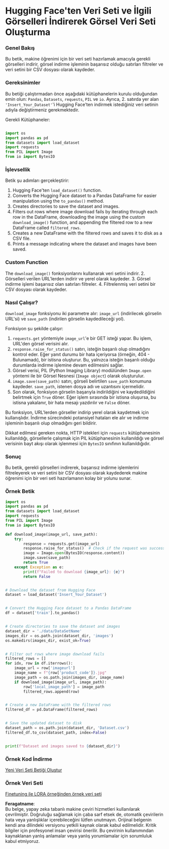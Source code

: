 # Hugging Face'ten Veri Seti ve İlgili Görselleri İndirerek Görsel Veri Seti Oluşturma

### Genel Bakış

Bu betik, makine öğrenimi için bir veri seti hazırlamak amacıyla gerekli görselleri indirir, görsel indirme işleminin başarısız olduğu satırları filtreler ve veri setini bir CSV dosyası olarak kaydeder.

### Gereksinimler

Bu betiği çalıştırmadan önce aşağıdaki kütüphanelerin kurulu olduğundan emin olun: `Pandas`, `Datasets`, `requests`, `PIL` ve `io`. Ayrıca, 2. satırda yer alan `'Insert_Your_Dataset'`'i Hugging Face'ten indirmek istediğiniz veri setinin adıyla değiştirmeniz gerekmektedir.

Gerekli Kütüphaneler:

```python

import os
import pandas as pd
from datasets import load_dataset
import requests
from PIL import Image
from io import BytesIO
```

### İşlevsellik

Betik şu adımları gerçekleştirir:

1. Hugging Face'ten `load_dataset()` function.
2. Converts the Hugging Face dataset to a Pandas DataFrame for easier manipulation using the `to_pandas()` method.
3. Creates directories to save the dataset and images.
4. Filters out rows where image download fails by iterating through each row in the DataFrame, downloading the image using the custom `download_image()` function, and appending the filtered row to a new DataFrame called `filtered_rows`.
5. Creates a new DataFrame with the filtered rows and saves it to disk as a CSV file.
6. Prints a message indicating where the dataset and images have been saved.

### Custom Function

The `download_image()` fonksiyonlarını kullanarak veri setini indirir.
2. Görselleri verilen URL'lerden indirir ve yerel olarak kaydeder.
3. Görsel indirme işlemi başarısız olan satırları filtreler.
4. Filtrelenmiş veri setini bir CSV dosyası olarak kaydeder.

### Nasıl Çalışır?

`download_image` fonksiyonu iki parametre alır: `image_url` (indirilecek görselin URL'si) ve `save_path` (indirilen görselin kaydedileceği yol).

Fonksiyon şu şekilde çalışır:

1. `requests.get` yöntemiyle `image_url`'e bir GET isteği yapar. Bu işlem, URL'den görsel verisini alır.
2. `response.raise_for_status()` satırı, isteğin başarılı olup olmadığını kontrol eder. Eğer yanıt durumu bir hata içeriyorsa (örneğin, 404 - Bulunamadı), bir istisna oluşturur. Bu, yalnızca isteğin başarılı olduğu durumlarda indirme işlemine devam edilmesini sağlar.
3. Görsel verisi, PIL (Python Imaging Library) modülünden `Image.open` yöntemi ile bir Görsel Nesnesi (`Image object`) olarak oluşturulur.
4. `image.save(save_path)` satırı, görseli belirtilen `save_path` konumuna kaydeder. `save_path`, istenen dosya adı ve uzantısını içermelidir.
5. Son olarak, fonksiyon görselin başarıyla indirildiğini ve kaydedildiğini belirtmek için `True` döner. Eğer işlem sırasında bir istisna oluşursa, bu istisna yakalanır, bir hata mesajı yazdırılır ve `False` döner.

Bu fonksiyon, URL'lerden görseller indirip yerel olarak kaydetmek için kullanışlıdır. İndirme sürecindeki potansiyel hataları ele alır ve indirme işleminin başarılı olup olmadığını geri bildirir.

Dikkat edilmesi gereken nokta, HTTP istekleri için `requests` kütüphanesinin kullanıldığı, görsellerle çalışmak için PIL kütüphanesinin kullanıldığı ve görsel verisinin bayt akışı olarak işlenmesi için `BytesIO` sınıfının kullanıldığıdır.

### Sonuç

Bu betik, gerekli görselleri indirerek, başarısız indirme işlemlerini filtreleyerek ve veri setini bir CSV dosyası olarak kaydederek makine öğrenimi için bir veri seti hazırlamanın kolay bir yolunu sunar.

### Örnek Betik

```python
import os
import pandas as pd
from datasets import load_dataset
import requests
from PIL import Image
from io import BytesIO

def download_image(image_url, save_path):
    try:
        response = requests.get(image_url)
        response.raise_for_status()  # Check if the request was successful
        image = Image.open(BytesIO(response.content))
        image.save(save_path)
        return True
    except Exception as e:
        print(f"Failed to download {image_url}: {e}")
        return False


# Download the dataset from Hugging Face
dataset = load_dataset('Insert_Your_Dataset')


# Convert the Hugging Face dataset to a Pandas DataFrame
df = dataset['train'].to_pandas()


# Create directories to save the dataset and images
dataset_dir = './data/DataSetName'
images_dir = os.path.join(dataset_dir, 'images')
os.makedirs(images_dir, exist_ok=True)


# Filter out rows where image download fails
filtered_rows = []
for idx, row in df.iterrows():
    image_url = row['imageurl']
    image_name = f"{row['product_code']}.jpg"
    image_path = os.path.join(images_dir, image_name)
    if download_image(image_url, image_path):
        row['local_image_path'] = image_path
        filtered_rows.append(row)


# Create a new DataFrame with the filtered rows
filtered_df = pd.DataFrame(filtered_rows)


# Save the updated dataset to disk
dataset_path = os.path.join(dataset_dir, 'Dataset.csv')
filtered_df.to_csv(dataset_path, index=False)


print(f"Dataset and images saved to {dataset_dir}")
```

### Örnek Kod İndirme 
[Yeni Veri Seti Betiği Oluştur](../../../../code/04.Finetuning/generate_dataset.py)

### Örnek Veri Seti
[Finetuning ile LORA örneğinden örnek veri seti](../../../../code/04.Finetuning/olive-ort-example/dataset/dataset-classification.json)

**Feragatname**:  
Bu belge, yapay zeka tabanlı makine çeviri hizmetleri kullanılarak çevrilmiştir. Doğruluğu sağlamak için çaba sarf etsek de, otomatik çevirilerin hata veya yanlışlıklar içerebileceğini lütfen unutmayın. Orijinal belgenin kendi ana dilindeki versiyonu yetkili kaynak olarak kabul edilmelidir. Kritik bilgiler için profesyonel insan çevirisi önerilir. Bu çevirinin kullanımından kaynaklanan yanlış anlamalar veya yanlış yorumlamalar için sorumluluk kabul etmiyoruz.